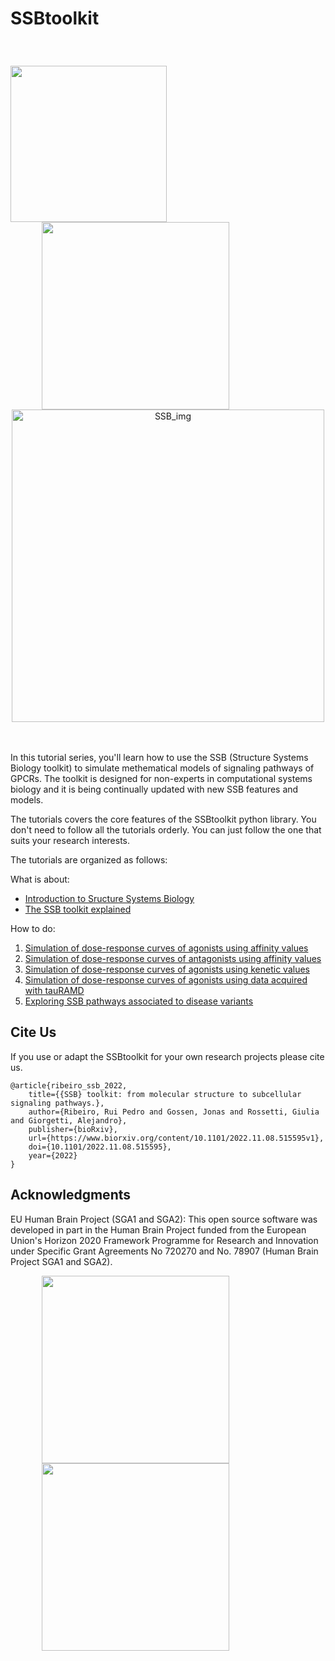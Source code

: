 # SSBtoolkit

<div style="padding-bottom:50px">
<img src="https://res.cloudinary.com/djz27k5hg/image/upload/v1637335206/logos/Logo_des_Forschungszentrums_J_C3_BClich_seit_2018_hcliq4.svg" width=250 align='left' style="margin-top:40px"/>
<img src="https://res.cloudinary.com/djz27k5hg/image/upload/v1637657234/logos/HBP_horizontal_logo_qtcyzn.png" width="300" align='left' style="margin-left:50px;">
</div>  
<br>
<br><br><br><br><br>
<br><br>
<p align="center"> 
  <img src="./docs/img/SSB_img.png" alt='SSB_img' width="500" >
</p>
<br><br>
In this tutorial series, you'll learn how to use the SSB (Structure Systems Biology toolkit) to simulate methematical models of signaling pathways of GPCRs.
The toolkit is designed for non-experts in computational systems biology and it is being continually updated with new SSB features and models.

The tutorials covers the core features of the SSBtoolkit python library. You don't need to follow all the tutorials orderly. You can just follow the one that suits your research interests. 

The tutorials are organized as follows:

What is about:
* [Introduction to Sructure Systems Biology ](/docs/structure_systems_biology.md)
* [The SSB toolkit explained](/docs/ssb_toolkit.md)


How to do:

1. [Simulation of dose-response curves of agonists using affinity values](SSBtoolkit-Tutorial1.ipynb) 
2. [Simulation of dose-response curves of antagonists using affinity values](SSBtoolkit-Tutorial2.ipynb)
3. [Simulation of dose-response curves of agonists using kenetic values](SSBtoolkit-Tutorial3A.ipynb)
4. [Simulation of dose-response curves of agonists using data acquired with tauRAMD](SSBtoolkit-Tutorial3B-tauRAMD.ipynb)
5. [Exploring SSB pathways associated to disease variants](SSBtoolkit-Tutorial4-OXTR.ipynb)




## Cite Us
If you use or adapt the SSBtoolkit for your own research projects please cite us.

```
@article{ribeiro_ssb_2022,
    title={{SSB} toolkit: from molecular structure to subcellular signaling pathways.},
    author={Ribeiro, Rui Pedro and Gossen, Jonas and Rossetti, Giulia and Giorgetti, Alejandro},
    publisher={bioRxiv},
    url={https://www.biorxiv.org/content/10.1101/2022.11.08.515595v1},
    doi={10.1101/2022.11.08.515595},
    year={2022}
}
```

## Acknowledgments

EU Human Brain Project (SGA1 and SGA2): This open source software was developed in part in the Human Brain Project funded from the European Union's Horizon 2020 Framework Programme for Research and Innovation under Specific Grant Agreements No 720270 and No. 78907 (Human Brain Project SGA1 and SGA2).

<div style="padding-bottom:50px">
<img src="https://res.cloudinary.com/djz27k5hg/image/upload/v1637657234/logos/HBP_horizontal_logo_qtcyzn.png" width="300" align='left' style="margin-left:50px">
    <img src="https://res.cloudinary.com/djz27k5hg/image/upload/v1642677502/logos/COFUNDED_EU_j2ktlp.jpg" width="300" align='left' style="margin-left:50px">
</div>  